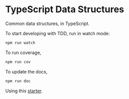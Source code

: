 # TypeScript Data Structures

Common data structures, in TypeScript.

To start developing with TDD, run in watch mode:

```bash
npm run watch
```

To run coverage,

```bash
npm run cov
```

To update the docs,

```bash
npm run doc
```

Using this [starter](https://github.com/bitjson/typescript-starter).